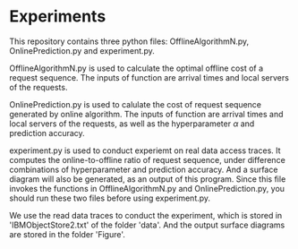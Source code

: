 # Experiments
This repository contains three python files: OfflineAlgorithmN.py, OnlinePrediction.py and experiment.py.

OfflineAlgorithmN.py is used to calculate the optimal offline cost of a request sequence. The inputs of function are arrival times and local servers of the requests.

OnlinePrediction.py is used to calulate the cost of request sequence generated by online algorithm. The inputs of function are arrival times and local servers of the requests,
as well as the hyperparameter $\alpha$ and prediction accuracy.

experiment.py is used to conduct experiemt on real data access traces. It computes the online-to-offline ratio of request sequence, under difference combinations of hyperparameter and prediction accuracy.
And a surface diagram will also be generated, as an output of this program. Since this file invokes the functions in OfflineAlgorithmN.py and OnlinePrediction.py, you should run these two files before
using experiment.py.

We use the read data traces to conduct the experiment, which is stored in 'IBMObjectStore2.txt' of the folder 'data'. And the output surface diagrams are stored in the folder 'Figure'.
